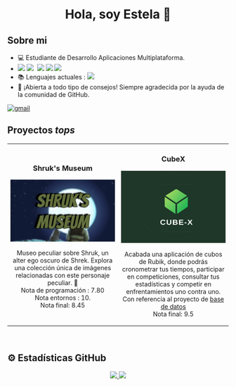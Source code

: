 <div align="center">
  <h1 align="center">Hola, soy Estela 👋</h1>
</div>

## Sobre mi
- 💻 Estudiante de Desarrollo Aplicaciones Multiplataforma.
- <img src="https://img.icons8.com/?size=100&id=13679&format=png&color=000000" height="30px">   <img src="https://www.oracle.com/asset/web/favicons/favicon-32.png" height="25px">&nbsp;&nbsp;<img src="https://cdn-icons-png.flaticon.com/512/4248/4248340.png" height="25px">  <img src="https://cdn-icons-png.flaticon.com/512/5968/5968267.png" height="25px">  <img src="https://cdn-icons-png.flaticon.com/512/5968/5968242.png" height="25px"> 
- 📚 Lenguajes actuales : <img src="https://cdn-icons-png.flaticon.com/512/1199/1199124.png" height="25px"> 
- 🤝 ¡Abierta a todo tipo de consejos! Siempre agradecida por la ayuda de la comunidad de GitHub.

<a href="mailto:estela.devegagit@gmail.com" target="_blank">
  <img alt="gmail" src="https://img.shields.io/badge/Gmail-estela.devegagit%40gmail.com-%233f8b47">
</a>

## Proyectos *tops*
<table>
  <tr>
    <td width="50%">
      <h3 align="center">Shruk's Museum</h3>
      <div align="center">
        <a href="[https://github.com/estelaV9/sepuede_final](https://github.com/estelaV9/estelaV9/blob/main/Shruk's_Museum.png)" target="_blank">
          <img src="https://github.com/estelaV9/estelaV9/blob/main/Shruk's_Museum.png" width="400" alt="Shruk's Museum">
        </a>
        <p>Museo peculiar sobre Shruk, un alter ego oscuro de Shrek. Explora una colección única de imágenes relacionadas con este personaje peculiar. 🐸<br>Nota de programación : 7.80 <br> Nota entornos : 10. <br> Nota final: 8.45</p>
      </div>
    <td width="50%">
      <h3 align="center">CubeX</h3>
      <div align="center">
        <a href="https://github.com/estelaV9/CubeX" target="_blank">
          <img src="https://github.com/estelaV9/estelaV9/blob/main/CubeX.png" width="400" alt="CubeX">
        </a>
        <p>Acabada una aplicación de cubos de Rubik, donde podrás cronometrar tus tiempos, participar en competiciones, consultar tus estadísticas y competir en enfrentamientos uno contra uno.
        Con referencia al proyecto de <a href="https://github.com/estelaV9/CubexDatabase">base de datos</a> <br>Nota final: 9.5</p>
      </div>           
 </tr>                                                           
</table>  
<br>


## ⚙️ Estadísticas GitHub 
<p align="center">
<a href="https://github.com/estelaV9">
  <img height="180em" src="https://github-readme-stats-eight-theta.vercel.app/api?username=estelaV9&show_icons=true&theme=algolia&include_all_commits=true&count_private=true"/>
  <img height="180em" src="https://github-readme-stats-eight-theta.vercel.app/api/top-langs/?username=estelaV9&layout=compact&langs_count=8&theme=algolia"/>
</a>
</p>
